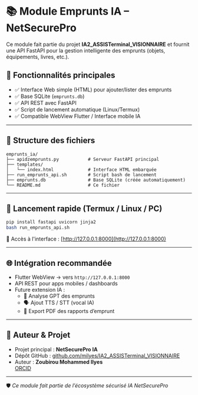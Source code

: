 
# 📚 Module Emprunts IA – NetSecurePro

Ce module fait partie du projet **IA2_ASSISTerminal_VISIONNAIRE** et fournit une API FastAPI pour la gestion intelligente des emprunts (objets, équipements, livres, etc.).

## 🔧 Fonctionnalités principales

- ✅ Interface Web simple (HTML) pour ajouter/lister des emprunts
- ✅ Base SQLite (`emprunts.db`)
- ✅ API REST avec FastAPI
- ✅ Script de lancement automatique (Linux/Termux)
- ✅ Compatible WebView Flutter / Interface mobile IA

---

## 📂 Structure des fichiers

```
emprunts_ia/
├── apidzemprunts.py           # Serveur FastAPI principal
├── templates/
│   └── index.html             # Interface HTML embarquée
├── run_emprunts_api.sh        # Script bash de lancement
├── emprunts.db                # Base SQLite (créée automatiquement)
└── README.md                  # Ce fichier
```

---

## 🚀 Lancement rapide (Termux / Linux / PC)

```bash
pip install fastapi uvicorn jinja2
bash run_emprunts_api.sh
```

📍 Accès à l'interface : [http://127.0.0.1:8000](http://127.0.0.1:8000)

---

## 🌐 Intégration recommandée

- Flutter WebView → vers `http://127.0.0.1:8000`
- API REST pour apps mobiles / dashboards
- Future extension IA :
  - 🔮 Analyse GPT des emprunts
  - 🗣️ Ajout TTS / STT (vocal IA)
  - 📄 Export PDF des rapports d’emprunt

---

## 🧠 Auteur & Projet

- Projet principal : **NetSecurePro IA**
- Dépôt GitHub : [github.com/milyes/IA2_ASSISTerminal_VISIONNAIRE](https://github.com/milyes/IA2_ASSISTerminal_VISIONNAIRE)
- Auteur : **Zoubirou Mohammed Ilyes**  
  [ORCID](https://orcid.org/0009-0007-7571-3178)

---

🛡️ *Ce module fait partie de l’écosystème sécurisé IA NetSecurePro*
